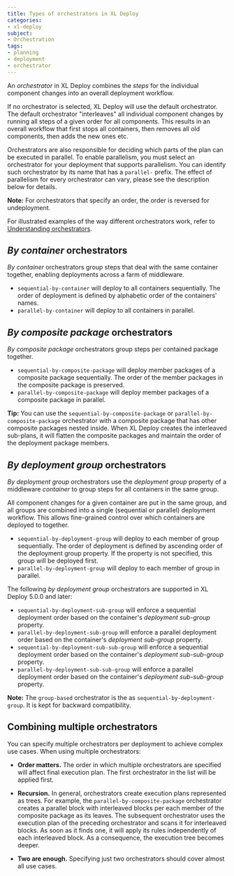 ```yaml
---
title: Types of orchestrators in XL Deploy
categories:
- xl-deploy
subject:
- Orchestration
tags:
- planning
- deployment
- orchestrator
---
```


An _orchestrator_ in XL Deploy combines the _steps_ for the individual component changes into an overall deployment workflow. 

If no orchestrator is selected, XL Deploy will use the default orchestrator. The default orchestrator "interleaves" all individual component changes by running all steps of a given order for all components. This results in an overall workflow that first stops all containers, then removes all old components, then adds the new ones etc.

Orchestrators are also responsible for deciding which parts of the plan can be executed in parallel. To enable parallelism, you must select an orchestrator for your deployment that supports parallelism. You can identify such orchestrator by its name that has a `parallel-` prefix. The effect of parallelism for every orchestrator can vary, please see the description below for details.

**Note:** For orchestrators that specify an order, the order is reversed for undeployment.

For illustrated examples of the way different orchestrators work, refer to [Understanding orchestrators](/xl-deploy/concept/understanding-orchestrators.html).

## *By container* orchestrators

*By container* orchestrators group steps that deal with the same container together, enabling deployments across a farm of middleware.

* `sequential-by-container` will deploy to all containers sequentially. The order of deployment is defined by alphabetic order of the containers' names.
* `parallel-by-container` will deploy to all containers in parallel.

## *By composite package* orchestrators

*By composite package* orchestrators group steps per contained package together.

* `sequential-by-composite-package` will deploy member packages of a composite package sequentially. The order of the member packages in the composite package is preserved.
* `parallel-by-composite-package` will deploy member packages of a composite package in parallel.

**Tip:** You can use the `sequential-by-composite-package` or `parallel-by-composite-package` orchestrator with a composite package that has other composite packages nested inside. When XL Deploy creates the interleaved sub-plans, it will flatten the composite packages and maintain the order of the deployment package members.

## *By deployment group* orchestrators

*By deployment group* orchestrators use the _deployment group_ property of a middleware *container* to group steps for all containers in the same group.

All component changes for a given container are put in the same group, and all groups are combined into a single (sequential or parallel) deployment workflow. This allows fine-grained control over which containers are deployed to together.

* `sequential-by-deployment-group` will deploy to each member of group sequentially. The order of deployment is defined by ascending order of the deployment group property. If the property is not specified, this group will be deployed first.
* `parallel-by-deployment-group` will deploy to each member of group in parallel.

The following *by deployment group* orchestrators are supported in XL Deploy 5.0.0 and later:

* `sequential-by-deployment-sub-group` will enforce a sequential deployment order based on the container's *deployment sub-group* property.
* `parallel-by-deployment-sub-group` will enforce a parallel deployment order based on the container's *deployment sub-group* property.
* `sequential-by-deployment-sub-sub-group` will enforce a sequential deployment order based on the container's *deployment sub-sub-group* property.
* `parallel-by-deployment-sub-sub-group` will enforce a parallel deployment order based on the container's *deployment sub-sub-group* property.

**Note:** The `group-based` orchestrator is the as `sequential-by-deployment-group`. It is kept for backward compatibility.

## Combining multiple orchestrators

You can specify multiple orchestrators per deployment to achieve complex use cases. When using multiple orchestrators:

* **Order matters.** The order in which multiple orchestrators are specified will affect final execution plan. The first orchestrator in the list will be applied first.

* **Recursion.** In general, orchestrators create execution plans represented as trees. For example, the `parallel-by-composite-package` orchestrator creates a parallel block with interleaved blocks per each member of the composite package as its leaves. The subsequent orchestrator uses the execution plan of the preceding orchestrator and scans it for interleaved blocks. As soon as it finds one, it will apply its rules independently of each interleaved block. As a consequence, the execution tree becomes deeper.

* **Two are enough.** Specifying just two orchestrators should cover almost all use cases.
